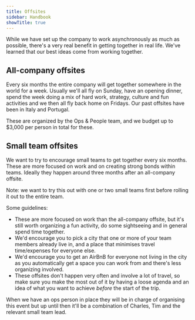 ```yaml
---
title: Offsites
sidebar: Handbook
showTitle: true
---
```


While we have set up the company to work asynchronously as much as possible, there's a very real benefit in getting together in real life. We've learned that our best ideas come from working together.

## All-company offsites

Every six months the entire company will get together somewhere in the world for a week. Usually we'll all fly on Sunday, have an opening dinner, spend the week doing a mix of hard work, strategy, culture and fun activities and we then all fly back home on Fridays. Our past offsites have been in Italy and Portugal.

These are organized by the Ops & People team, and we budget up to $3,000 per person in total for these. 

## Small team offsites

We want to try to encourage small teams to get together every six months. These are more focused on work and on creating strong bonds within teams. Ideally they happen around three months after an all-company offsite.

Note: we want to try this out with one or two small teams first before rolling it out to the entire team.

Some guidelines:

- These are more focused on work than the all-company offsite, but it's still worth organizing a fun activity, do some sightseeing and in general spend time together.
- We'd encourage you to pick a city that one or more of your team members already live in, and a place that minimises travel time/expenses for everyone else.
- We'd encourage you to get an AirBnB for everyone not living in the city as you automatically get a space you can work from and there's less organizing involved.
- These offsites don't happen very often and involve a lot of travel, so make sure you make the most out of it by having a loose agenda and an idea of what you want to achieve _before_ the start of the trip.

When we have an ops person in place they will be in charge of organising this event but up until then it'll be a combination of Charles, Tim and the relevant small team lead.
